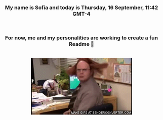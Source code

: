 


<div align="center">
<h3 >My name is Sofia and today is Thursday, 16 September, 11:42 GMT-4</h3><br>
<h3 >For now, me and my personalities are working to create a fun Readme 👋
</h3><br>
<img src='img/dwight.gif' alt='working...'/>
</div>

